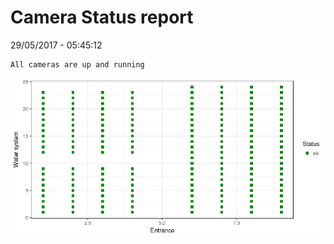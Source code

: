 Camera Status report
================
29/05/2017 - 05:45:12

    All cameras are up and running

![](camreport_files/figure-markdown_github/unnamed-chunk-2-1.png)

